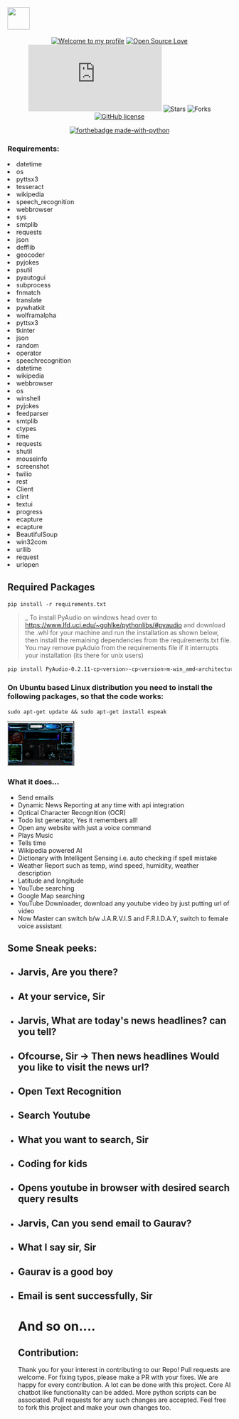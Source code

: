 
<img src="https://github.com/Saza-Felix/README/blob/main/download.png" width="50" height="50">
<div align="center">
  
[![Welcome to my profile](https://img.shields.io/badge/Hello,Devs!-Welcome-blue.svg?style=flat&logo=github)](https://github.com/Saza-Felix/SMART-AI-PERSONAL-ASSISTANT)
[![Open Source Love](https://badges.frapsoft.com/os/v2/open-source.svg?v=103)](https://github.com/Saza-Felix/SMART-AI-PERSONAL-ASSISTANT)
 [![GitHub issues](https://img.shields.io/github/issues/GauravSingh9356/J.A.R.V.I.S)](https://github.com/Saza-Felix/SMART-AI-PERSONAL-ASSISTANTissues)
![Stars](https://img.shields.io/github/stars/github.com/Saza-Felix/SMART-AI-PERSONAL-ASSISTANT?style=flat&logo=github)
![Forks](https://img.shields.io/github/forks/github.com/Saza-Felix/SMART-AI-PERSONAL-ASSISTANT?style=flat&logo=github)
[![GitHub license](https://img.shields.io/github/license/github.com/Saza-Felix/SMART-AI-PERSONAL-ASSISTANT)](https://github.com/github.com/Saza-Felix/SMART-AI-PERSONAL-ASSISTANT/blob/master/LICENSE)
  
[![forthebadge made-with-python](http://ForTheBadge.com/images/badges/made-with-python.svg)](https://www.python.org/)

  </div>





### Requirements:

<li>datetime</li>
<li>os</li>
<li> pyttsx3</li>
<li> tesseract</li>
<li> wikipedia</li>
<li> speech_recognition </li>
<li> webbrowser</li>
<li> sys</li>
<li> smtplib</li>
<li>requests</li>
<li>json</li>
<li>defflib</li>
<li>geocoder</li>
<li>pyjokes</li>
<li>psutil</li>
<li> pyautogui</li>
<li> subprocess</li>
<li> fnmatch</li>
<li> translate</li>
<li> pywhatkit</li>
<li> wolframalpha</li>
<li> pyttsx3</li>
<li> tkinter</li>
<li> json</li>
<li> random</li>
<li> operator</li>
<li> speechrecognition</li>
<li> datetime</li>
<li> wikipedia</li>
<li> webbrowser</li>
<li> os</li>
<li> winshell</li>
<li> pyjokes</li>
<li> feedparser</li>
<li> smtplib</li>
<li> ctypes</li>
<li> time</li>
<li> requests</li>
<li> shutil</li>
<li> mouseinfo</li>
<li> screenshot</li>
<li> twilio</li>
<li>rest </li>
<li> Client</li>
<li> clint</li>
<li>textui </li>
<li> progress</li>
<li> ecapture</li>
 <li> ecapture</li>
 <li> BeautifulSoup
<li> win32com</li>
<li> urllib</li>
<li>request</li>
<li> urlopen</li>

<h2>Required Packages</h2>

```
pip install -r requirements.txt
```

> _ To install PyAudio on windows head over to https://www.lfd.uci.edu/~gohlke/pythonlibs/#pyaudio and download the .whl for your machine and run the installation as shown below, then install the remaining dependencies from the requirements.txt file. You may remove pyAduio from the requirements file if it interrupts your installation (its there for unix users)
```bash
pip install PyAudio‑0.2.11‑cp<version>‑cp<version>m‑win_amd<architecture>.whl
```

### On Ubuntu based Linux distribution you need to install the following packages, so that the code works:

```
sudo apt-get update && sudo apt-get install espeak

```


<img src="https://github.com/Saza-Felix/SMART-AI-PERSONAL-ASSISTANT/blob/main/IMAGES/jav.PNG"  width="150" height="100">

### What it does...

  <ul>
<li>Send emails</li>
  <li>Dynamic News Reporting at any time with api integration</li>
   <li>Optical Character Recognition (OCR)</li>
  <li>Todo list generator, Yes it remembers all!</li> 
<li>Open any website with just a voice command</li>
<li>Plays Music</li>
<li>Tells time</li>
<li>Wikipedia powered AI</li>
<li>Dictionary with Intelligent Sensing i.e. auto checking if spell mistake</li>
<li>Weather Report such as temp, wind speed, humidity, weather description</li>
<li>Latitude and longitude</li>
 <li>YouTube searching</li> 
 <li>Google Map searching</a>
 <li>YouTube Downloader, download any youtube video by just putting url of video</li>
 <li>Now Master can switch b/w J.A.R.V.I.S and F.R.I.D.A.Y, switch to female voice assistant</li>
</ul>


## Some Sneak peeks:

<ul>
  <li><h2> Jarvis, Are you there?</h2></li>
  <li><h2> At your service, Sir</h2></li>
  
  <li><h2> Jarvis, What are today's news headlines? can you tell?</h2></li>
  <li><h2>Ofcourse, Sir -> Then news headlines   Would you like to visit the news url?</h2></li>
  
   <li><h2>Open Text Recognition</h2></li>
  
  <li><h2> Search Youtube</h2></li>
  <li><h2>What you want to search, Sir</h2></li>
  <li><h2>Coding for kids</h2></li>
  <li><h2> Opens youtube in browser with desired search query results </h2></li>
  
   <li><h2> Jarvis, Can you send email to Gaurav?</h2></li>
  <li><h2>What I say sir, Sir</h2></li>
   <li><h2>Gaurav is a good boy</h2></li>
  <li><h2> Email is sent successfully, Sir</h2></li>
  
  # And so on....
  

## Contribution:
Thank you for your interest in contributing to our Repo! Pull requests are welcome. For fixing typos, please make a PR with your fixes. We are happy for every contribution.
A lot can be done with this project. Core AI chatbot like functionality can be added. More python scripts can be associated. Pull requests for any such changes are accepted. Feel free to fork this project and make your own changes too.
